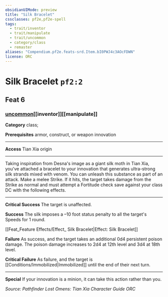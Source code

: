 ```yaml
---
obsidianUIMode: preview
title: "Silk Bracelet"
cssclasses: pf2e,pf2e-spell
tags:
  - trait/inventor
  - trait/manipulate
  - trait/uncommon
  - category/class
  - remaster
aliases: "Compendium.pf2e.feats-srd.Item.bI0PWJ4c3AOcFDWN"
license: ORC
---
```

# Silk Bracelet `pf2:2`
## Feat 6
### [uncommon](uncommon "Uncommon Rarity Trait")[[inventor]][[manipulate]]

**Category** class; 



**Prerequisites** armor, construct, or weapon innovation
* * *
**Access** Tian Xia origin

* * *

Taking inspiration from Desna's image as a giant silk moth in Tian Xia, you've attached a bracelet to your innovation that generates ultra-strong silk strands mixed with venom. You can unleash this substance as part of an attack. Make a melee Strike. If it hits, the target takes damage from the Strike as normal and must attempt a Fortitude check save against your class DC with the following effects.

* * *

**Critical Success** The target is unaffected.

**Success** The silk imposes a –10 foot status penalty to all the target's Speeds for 1 round.

[[Feat_Feature Effects/Effect_ Silk Bracelet|Effect: Silk Bracelet]]

**Failure** As success, and the target takes an additional 0d4 persistent poison damage. The poison damage increases to 2d4 at 12th level and 3d4 at 18th level.

**Critical Failure** As failure, and the target is [[Conditions/Immobilized|Immobilized]] until the end of their next turn.

* * *

**Special** If your innovation is a minion, it can take this action rather than you.

*Source: Pathfinder Lost Omens: Tian Xia Character Guide*
*ORC*